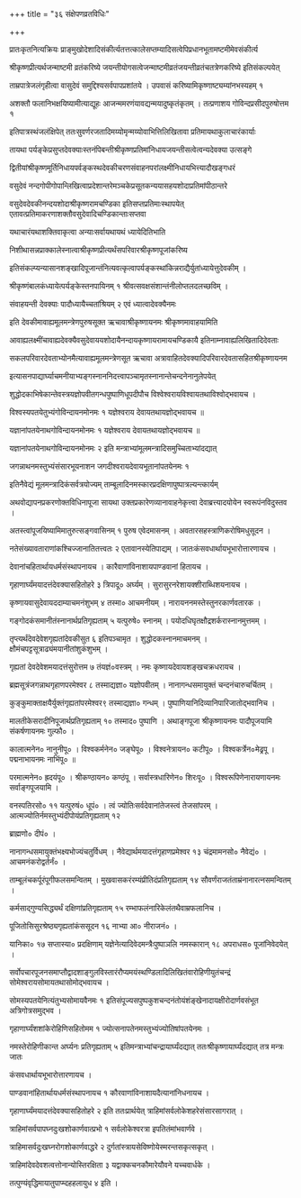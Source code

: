 +++
title = "३६ संक्षेपणव्रतविधिः"

+++

प्रातःकृतनित्यक्रियः प्राङ्‌मुखोदेशादिसंकीर्त्यतत्तत्कालेसप्तम्यादिसत्वेपिप्रधानभूतामष्टमीमेवसंकीर्त्य

श्रीकृष्णप्रीत्यर्थजन्माष्टमी व्रतंकरिष्ये जयन्तीयोगसत्वेजन्माष्टमीव्रतंजयन्तीव्रतंचतत्रेणकरिष्ये इतिसंकल्पयेत्

ताम्रपात्रेजलंगृहीत्वा वासुदेवं समुद्दिश्यसर्वपापप्रशांतये । उपवासं करिष्यामिकृष्णाष्ट्यम्यांनभस्यहम् १

अशक्तौ फलानिभक्षयिष्यामीत्याद्यूहः आजन्ममरणंयावद्यन्मयादुष्कृतंकृतम् । तत्प्रणाशय गोविन्दप्रसीदपुरुषोत्तम १

इतिपात्रस्थंजलंक्षिपेत् ततःसुवर्णरजतादिमय्योमृन्मय्योवाभित्तिलिखितावा प्रतिमायथाकुलाचारंकार्याः

तायथा पर्यङ्केप्रसुप्तदेवक्याःस्तनंपिबन्तीश्रीकृष्णप्रतिमांनिधायजयन्तीसत्वेत्वन्यदेवक्या उत्सङ्गे

द्वितीयांश्रीकृष्णमूर्तिनिधायपर्वङ्कस्थदेवकीचरणसंवाहनपरांलक्ष्मीनिधायभित्त्यादौखङ्गधरं

वसुदेवं नन्दगोपीगोपान्लिखित्वाप्रदेशान्तरेमञ्चकेप्रसूतकन्ययासहयशोदाप्रतिमांपीठान्तरे

वसुदेवदेवकीनन्दयशोदाश्रीकृष्णरामचण्डिका इतिसप्तप्रतिमाःस्थापयेत् एतावत्प्रतिमाकरणाशक्तौवसुदेवादिचण्डिकान्ताःसप्तवा

यथाचारंयथाशक्तिवाकृत्वा अन्याःसर्वायथायथं ध्यायेदितिभाति

निशीथासन्नप्राक्कालेस्नात्वाश्रीकृष्णप्रीत्यर्थंसपरिवारश्रीकृष्णपूजांकरिष्य

इतिसंकल्प्यन्यासानशङ्खादिपूजान्तंनित्यवत्कृत्वापर्यङ्कस्थांकिन्नराद्यैर्युतांध्यायेत्तुदेवकीम् ।

श्रीकृष्णंबालकंध्यायेत्पर्यङ्केस्तनपायिनम् १ श्रीवत्सवक्षसंशान्तंनीलोप्तलदलच्छविम् ।

संवाहयन्ती देवक्याः पादौध्यायैच्चतांश्रियम् २ एवं ध्यात्वादेवक्यैनमः

इति देवकीमावाह्यमूलमन्त्रेणपुरुषसूक्त ऋचावाश्रीकृष्णायनमः श्रीकृष्णमावाहयामिति

आवाह्यलक्ष्मींचावाह्यदेवक्यैवसुदेवाययशोदायैनन्दायकृष्णायरामायचण्डिकायै इतिनाम्नावाह्यलिखितादिदेवताः

सकलपरिवारदेवताभ्योनमैत्यावाह्यमूलमन्त्रेणसूत ऋचावा अत्रावाहितदेवक्यादिपरिवारदेवतासहितश्रीकृष्णायनम

इत्यासनपाद्यार्घ्याचमनीयाभ्यङ्गस्नाननिदत्त्वापञ्चामृतस्नानान्तेचन्दनेनानुलेपयेत्

शुद्धोदकाभिषेकान्तेवस्त्रयज्ञोपवीतगन्धपुष्पाणिधूपदीपौच विश्वेश्वरायविश्वायतथाविश्वोद्भवायच ।

विश्वस्यपतयेतुभ्यंगोविन्दायनमोनमः १ यज्ञेश्वराय देवायतथायज्ञोद्भवायच ॥

यज्ञानांपतयेनाथगोविन्दायनमोनमः १ यज्ञेश्वराय देवायतथायज्ञोद्भवायच ॥

यज्ञानांपतयेनाथगोविन्दायनमोनमः २ इति मन्त्राभ्यांमूलमन्त्रादिसमुच्चिताभ्यांदद्यात्

जगन्नाथनमस्तुभ्यंसंसारभूयनाशन जगदीश्वरायदेवायभूतानांपतयेनमः १

इतिनैवेद्यं मूलमन्त्रादिकंसर्वत्रयोज्यम् ताम्बूलादिनमस्कारप्रदक्षिणापुष्पात्रल्यन्त्कार्यम्

अथवोद्यापनप्रकरणोक्तविधिनापूजा सायथा उक्तप्रकारेणव्यानावाहनेकृत्त्वा देवाब्रत्त्यादयोयेन स्वरूपंनविदुस्तव ।

अतस्त्वांपूजयिष्यामिमातुरुत्सङ्गवासिनम् १ पुरुष एवेदमासनम् । अवतारसहस्त्राणिकरोषिमधुसूदन ।

नतेसंख्यावताराणांकश्चिज्जानातितत्त्वतः २ एतावानस्येतिपाद्यम् । जातःकंसवधार्थायभूभारोत्तारणायच ।

देवानांचहितार्थायधर्मसंस्थापनायच । कारैवाणांविनाशायपाण्डवानां हितायच ।

गृहाणार्घ्यंमयादत्तंदेवक्यासहितोहरे ३ त्रिपादू० अर्घ्यम् । सुरासुरनरेशायक्शीराब्धिशयनायच ।

कृष्णायवासुदेवायददाम्याचमनंशुभम् ४ तस्मा० आचमनीयम् । नारायननमस्तेस्तुनरकार्णवतारक ।

गङ्गोदकंसमानीतंस्नानार्थप्रतिगृह्यताम् ५ यत्पुरुषे० स्नानम् । पयोदधिघृतक्षौद्रशर्करास्नानमुत्तमम् ।

तृप्त्यर्थंदेवदेवेशगृह्यतांदेवकीसुत ६ इतिपञ्चामृत । शुद्धोदकस्नानमाचमनम् । क्षौमंचपट्टसूत्राढ्यंमयानीतांशुकंशुभम् ।

गृह्यतां देवदेवेशमयादत्तंसुरोत्तम ७ तंयज्ञं०वस्त्रम् । नमः कृष्णायदेवायशङ्खचक्रधरायच ।

ब्रह्मसूत्रंजगन्नाथगृहाणपरमेश्वर ८ तस्माद्यज्ञा० यज्ञोपवीतम् । नानागन्धसमायुक्तं चन्दनंचारुचर्चितम् ।

कुङ्कुमाक्ताक्षयैर्युक्तंगृह्यतांपरमेश्वर९ तस्माद्यज्ञा० गन्धम् । पुष्पाणियानिदिव्यानिपारिजातोद्भवानिच ।

मालतीकेसरादीनिपूजार्थप्रतिगृह्यताम् १० तस्माद० पुष्पाणि । अथाङ्गपूजा श्रीकृष्णायनमः पादौपूजयामि संकर्षणायनमः गुल्फौ० ।

कालात्मनेन० नानुनीपू० । विश्वकर्मनेन० जङ्घेपू० । विश्वनेत्रायन० कटीपू० । विश्वकर्त्रेन०मेढ्रपू । पद्मनाभायनमः नाभिंपू० ॥

परमात्मनेन० ह्रदयंपू० । श्रीकण्ठायन० कण्ठंपू । सर्वास्त्रधारिणेन० शिरःपू० । विश्वरूपिणेनारायणायनमः सर्वाङ्गपूजयामि ।

वनस्पतिरसो० ११ यत्पुरुषं० धूपं० । त्वं ज्योतिःसर्वदेवानांतेजस्त्वं तेजसांपरम् । आत्मज्योतिर्नमस्तुभ्यंदीपोयंप्रतिगृह्यताम् १२

ब्राह्मणो० दीपं० ।

नानागन्धसमायुक्तंभक्ष्यभोज्यंचतुर्विधम् । नैवेद्यार्थमयादत्तंगृहाणप्रमेश्वर १३ चंद्रमामनसो० नैवेद्यं० । आचमनंकरोद्वर्तर्नं० ।

ताम्बूलंचकर्पूरंपूगीफलसमन्वितम् । मुखवासकरंरम्यंप्रीतिदंप्रतिगृह्यताम् १४ सौवर्णंराजतंताम्रंनानारत्नसमन्वितम् ।

कर्मसाद्गुण्यसिद्ध्यर्थं दक्षिणांप्रतिगृह्यताम् १५ रम्भाफलंनारिकेलंतथैवाम्रफलानिच ।

पूजितोसिसुरश्रेष्ठ्यगृह्यतांकंससूदन १६ नाभ्या आ० नीराजनं० ।

यानिका० १७ सप्तास्या० प्रदक्षिणाम् यज्ञेनेत्यादिवेदमन्त्रैःपुष्पाञलि नमस्कारान् १८ अपराधस० पूजांनिवेदयेत् ।

सर्वोपचारपूजनसमाप्तौद्वादशाङ्गुलविस्तारंरौप्यमयंस्थण्डिलादिलिखितंवारोहिणीयुतंचन्द्रं सोमेश्वरायसोमायतथासोमोद्भवायच ।

सोमस्यपतयेनित्यंतुभ्यसोमायवैनमः १ इतिसंपूज्यसपुष्पकुशचन्दनंतोयंशंङ्खेनादायक्षीरोदार्णवसंभूत अत्रिगोत्रसमुद्भव ।

गृहाणार्घ्यंशशांकेरोहिणिसहितोमम १ ज्योत्सनापतेनमस्तुभ्यंज्योतिषांपतयेनमः ।

नमस्तेरोहिणीकान्त अर्घ्यनः प्रतिगृह्यताम् ५ इतिमन्त्राभ्यांचन्द्रायार्घ्यंदद्यात् ततःश्रीकृष्णायार्घ्यंदद्यात् तत्र मन्त्रः जातः

कंसवधार्थायभूभारोत्तारणायच ।

पाण्डवानांहितार्थायधर्मसंस्थापनायच १ कौरवाणांविनाशायदैत्यानांनिधनायच ।

गृहाणार्घ्यंमयादत्तंदेवक्यासहितोहरे २ इति ततःप्रार्थयेत् त्राहिमांसर्वलोकेशहरेसंसारसागरात् ।

त्राहिमांसर्वपापघ्नदुःखशोकार्णवात्प्रभो १ सर्वलोकेश्वरत्रा इपतितंमांभवार्णवे ।

त्राहिमासर्वदुःखघ्नरोगशोकार्णवाद्धरे २ दुर्गतांस्त्रायसेविष्णोयेस्मरन्तसकृत्सकृत् ।

त्राहिमांदेवदेवशत्वत्तोनान्योस्तिरक्षिता ३ यद्वाक्कचनकौमारेयौवने यच्चवार्धके ।

तत्पुण्यंवृद्धिमायातुपाप्म्दहहलायुध ४ इति ।
